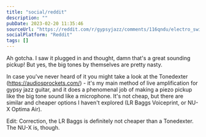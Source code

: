 ```yaml
---
title: "social/reddit"
description: ""
pubDate: 2023-02-20 11:35:46
sourceUrl: "https://reddit.com/r/gypsyjazz/comments/116qndu/electro_swing_live_looped/j9bhuhs/"
socialPlatform: "Reddit"
tags: []
---
```


Ah gotcha. I saw it plugged in and thought, damn that's a great sounding pickup! But yes, the big tones by themselves are pretty nasty.

In case you've never heard of it you might take a look at the Tonedexter (https://audiosprockets.com/) - it's my main method of live amplification for gypsy jazz guitar, and it does a phenomenal job of making a piezo pickup like the big tone sound like a microphone. It's not cheap, but there are similar and cheaper options I haven't explored (LR Baggs Voiceprint, or NU-X Optima Air).

Edit: Correction, the LR Baggs is definitely not cheaper than a Tonedexter. The NU-X is, though.
